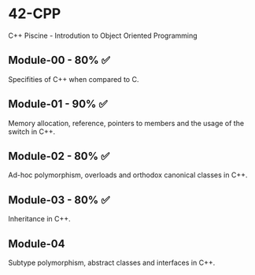 # 42-CPP
C++ Piscine - Introdution to Object Oriented Programming

## Module-00 - 80% ✅
Specifities of C++ when compared to C. 
## Module-01 - 90% ✅
Memory allocation, reference, pointers to members and the usage of the switch in C++.
## Module-02 - 80% ✅
Ad-hoc polymorphism, overloads and orthodox canonical classes in C++. 
## Module-03 - 80% ✅
Inheritance in C++. 
## Module-04
Subtype polymorphism, abstract classes and interfaces in C++. 
